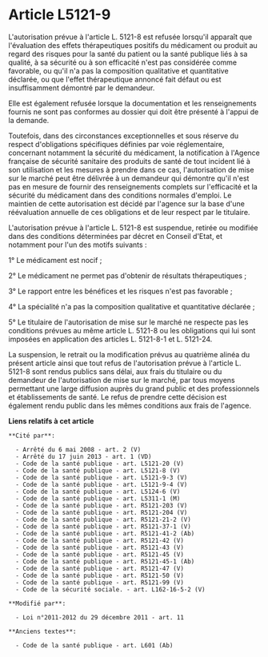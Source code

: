# Article L5121-9

L'autorisation prévue à l'article L. 5121-8 est refusée lorsqu'il apparaît que l'évaluation des effets thérapeutiques
positifs du médicament ou produit au regard des risques pour la santé du patient ou la santé publique liés à sa qualité, à sa
sécurité ou à son efficacité n'est pas considérée comme favorable, ou qu'il n'a pas la composition qualitative et
quantitative déclarée, ou que l'effet thérapeutique annoncé fait défaut ou est insuffisamment démontré par le demandeur.

Elle est également refusée lorsque la documentation et les renseignements fournis ne sont pas conformes au dossier qui doit
être présenté à l'appui de la demande.

Toutefois, dans des circonstances exceptionnelles et sous réserve du respect d'obligations spécifiques définies par voie
réglementaire, concernant notamment la sécurité du médicament, la notification à l'Agence française de sécurité sanitaire des
produits de santé de tout incident lié à son utilisation et les mesures à prendre dans ce cas, l'autorisation de mise sur le
marché peut être délivrée à un demandeur qui démontre qu'il n'est pas en mesure de fournir des renseignements complets sur
l'efficacité et la sécurité du médicament dans des conditions normales d'emploi. Le maintien de cette autorisation est décidé
par l'agence sur la base d'une réévaluation annuelle de ces obligations et de leur respect par le titulaire.

L'autorisation prévue à l'article L. 5121-8 est suspendue, retirée ou modifiée dans des conditions déterminées par décret en
Conseil d'Etat, et notamment pour l'un des motifs suivants :

1° Le médicament est nocif ;

2° Le médicament ne permet pas d'obtenir de résultats thérapeutiques ;

3° Le rapport entre les bénéfices et les risques n'est pas favorable ;

4° La spécialité n'a pas la composition qualitative et quantitative déclarée ;

5° Le titulaire de l'autorisation de mise sur le marché ne respecte pas les conditions prévues au même article L. 5121-8 ou
les obligations qui lui sont imposées en application des articles L. 5121-8-1 et L. 5121-24.

La suspension, le retrait ou la modification prévus au quatrième alinéa du présent article ainsi que tout refus de
l'autorisation prévue à l'article L. 5121-8 sont rendus publics sans délai, aux frais du titulaire ou du demandeur de
l'autorisation de mise sur le marché, par tous moyens permettant une large diffusion auprès du grand public et des
professionnels et établissements de santé. Le refus de prendre cette décision est également rendu public dans les mêmes
conditions aux frais de l'agence.

**Liens relatifs à cet article**

	**Cité par**:

	  - Arrêté du 6 mai 2008 - art. 2 (V)
	  - Arrêté du 17 juin 2013 - art. 1 (VD)
	  - Code de la santé publique - art. L5121-20 (V)
	  - Code de la santé publique - art. L5121-8 (V)
	  - Code de la santé publique - art. L5121-9-3 (V)
	  - Code de la santé publique - art. L5121-9-4 (V)
	  - Code de la santé publique - art. L5124-6 (V)
	  - Code de la santé publique - art. L5311-1 (M)
	  - Code de la santé publique - art. R5121-203 (V)
	  - Code de la santé publique - art. R5121-204 (V)
	  - Code de la santé publique - art. R5121-21-2 (V)
	  - Code de la santé publique - art. R5121-37-1 (V)
	  - Code de la santé publique - art. R5121-41-2 (Ab)
	  - Code de la santé publique - art. R5121-42 (V)
	  - Code de la santé publique - art. R5121-43 (V)
	  - Code de la santé publique - art. R5121-45 (V)
	  - Code de la santé publique - art. R5121-45-1 (Ab)
	  - Code de la santé publique - art. R5121-47 (V)
	  - Code de la santé publique - art. R5121-50 (V)
	  - Code de la santé publique - art. R5121-99 (V)
	  - Code de la sécurité sociale. - art. L162-16-5-2 (V)

	**Modifié par**:

	  - Loi n°2011-2012 du 29 décembre 2011 - art. 11

	**Anciens textes**:

	  - Code de la santé publique - art. L601 (Ab)
